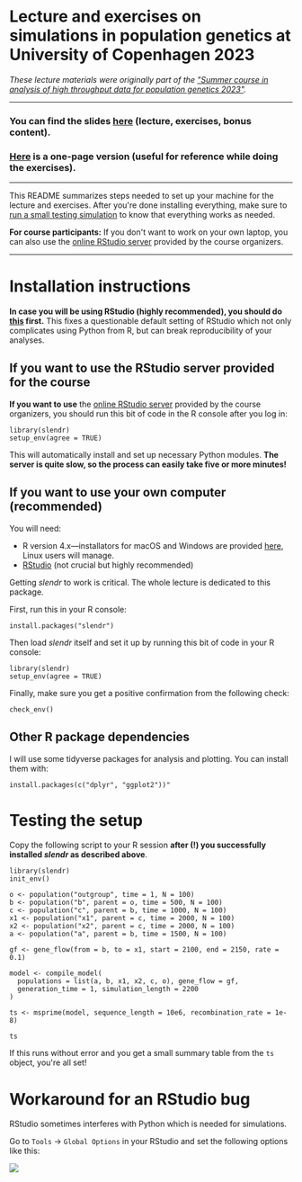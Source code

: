 # Lecture and exercises on simulations in population genetics at University of Copenhagen 2023

*These lecture materials were originally part of the ["Summer course in analysis of high throughput data for population genetics 2023"](http://popgen.dk/popgen23/).*

------------------------------------------------------------------------

### You can find the slides [here](https://bodkan.quarto.pub/ku-popgen2023/) (lecture, exercises, bonus content).

### [Here](https://bodkan.quarto.pub/ku-popgen2023-onepage/) is a one-page version (useful for reference while doing the exercises).

------------------------------------------------------------------------

This README summarizes steps needed to set up your machine for the lecture and exercises. After you're done installing everything, make sure to [run a small testing simulation](#testing-the-setup) to know that everything works as needed.

**For course participants:** If you don't want to work on your own laptop, you can also use the [online RStudio server](http://emily.popgen.dk:3838/) provided by the course organizers.

------------------------------------------------------------------------

# Installation instructions

**In case you will be using RStudio (highly recommended), you should do [this](#workaround-for-an-rstudio-bug) first.** This fixes a questionable default setting of RStudio which not only complicates using Python from R, but can break reproducibility of your analyses.

## If you want to use the RStudio server provided for the course

**If you want to use** the [online RStudio server](http://emily.popgen.dk:3838/) provided by the course organizers, you should run this bit of code in the R console after you log in:

```
library(slendr)
setup_env(agree = TRUE)
```

This will automatically install and set up necessary Python modules. **The server is quite slow, so the process can easily take five or more minutes!**

## If you want to use your own computer (recommended)

You will need:

-   R version 4.x&mdash;installators for macOS and Windows are provided [here](https://cloud.r-project.org), Linux users will manage.
-   [RStudio](https://www.rstudio.com/products/rstudio/download/) (not crucial but highly recommended)

Getting *slendr* to work is critical. The whole lecture is dedicated to this package.

First, run this in your R console:

```         
install.packages("slendr")
```

Then load *slendr* itself and set it up by running this bit of code in your R console:

```         
library(slendr)
setup_env(agree = TRUE)
```

Finally, make sure you get a positive confirmation from the following check:

```         
check_env()
```

## Other R package dependencies

I will use some tidyverse packages for analysis and plotting. You can install them with:

```         
install.packages(c("dplyr", "ggplot2"))"
```

# Testing the setup

Copy the following script to your R session **after (!) you successfully installed _slendr_ as described above**.

```         
library(slendr)
init_env()

o <- population("outgroup", time = 1, N = 100)
b <- population("b", parent = o, time = 500, N = 100)
c <- population("c", parent = b, time = 1000, N = 100)
x1 <- population("x1", parent = c, time = 2000, N = 100)
x2 <- population("x2", parent = c, time = 2000, N = 100)
a <- population("a", parent = b, time = 1500, N = 100)

gf <- gene_flow(from = b, to = x1, start = 2100, end = 2150, rate = 0.1)

model <- compile_model(
  populations = list(a, b, x1, x2, c, o), gene_flow = gf,
  generation_time = 1, simulation_length = 2200
)

ts <- msprime(model, sequence_length = 10e6, recombination_rate = 1e-8)

ts
```

If this runs without error and you get a small summary table from the `ts` object, you're all set!

# Workaround for an RStudio bug

RStudio sometimes interferes with Python which is needed for simulations.

Go to `Tools` → `Global Options` in your RStudio and set the following options like this:

![](images/rstudio_setting.png)
